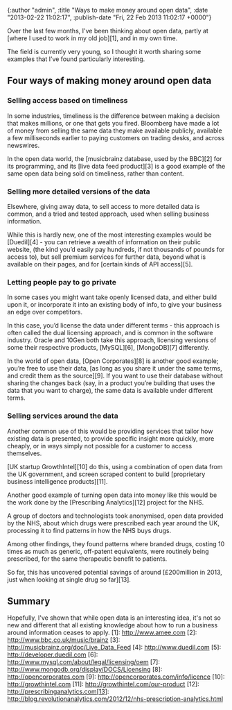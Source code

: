 

{:author "admin", :title "Ways to make money around open data", :date "2013-02-22 11:02:17", :publish-date "Fri, 22 Feb 2013 11:02:17 +0000"}



<!-- content below -->

Over the last few months, I've been thinking about open data, partly at [where I used to work in my old job][1], and in my own time.

The field is currently very young, so I thought it worth sharing some examples that I’ve found particularly interesting.

## Four ways of making money around open data

### Selling access based on timeliness

In some industries, timeliness is the difference between making a decision that makes millions, or one that gets you fired. Bloomberg have made a lot of money from selling the same data they make available publicly, available a few milliseconds earlier to paying customers on trading desks, and across newswires.

In the open data world, the [musicbrainz database, used by the BBC][2] for its programming, and its [live data feed product][3] is a good example of the same open data being sold on timeliness, rather than content.

### Selling more detailed versions of the data

Elsewhere, giving away data, to sell access to more detailed data is common, and a tried and tested approach, used when selling business information.

While this is hardly new, one of the most interesting examples would be [Duedil][4] - you can retrieve a wealth of information on their public website, (the kind you’d easily pay hundreds, if not thousands of pounds for access to), but sell premium services for further data, beyond what is available on their pages, and for [certain kinds of API access][5].

### Letting people pay to go private

In some cases you might want take openly licensed data, and either build upon it, or incorporate it into an existing body of info, to give your business an edge over competitors.

In this case, you’d license the data under different terms - this approach is often called the dual licensing approach, and is common in the software industry. Oracle and 10Gen both take this approach, licensing versions of some their respective products, [MySQL][6], [MongoDB][7] differently.

In the world of open data, [Open Corporates][8] is another good example; you’re free to use their data, [as long as you share it under the same terms, and credit them as the source][9]. If you want to use their database without sharing the changes back (say, in a product you’re building that uses the data that you want to charge), the same data is available under different terms.

### Selling services around the data

Another common use of this would be providing services that tailor how existing data is presented, to provide specific insight more quickly, more cheaply, or in ways simply not possible for a customer to access themselves.

[UK startup GrowthIntel][10] do this, using a combination of open data from the UK government, and screen scraped content to build [proprietary business intelligence products][11].

Another good example of turning open data into money like this would be the work done by the [Prescribing Analytics][12] project for the NHS.

A group of doctors and technologists took anonymised, open data provided by the NHS, about which drugs were prescribed each year around the UK, processing it to find patterns in how the NHS buys drugs.

Among other findings, they found patterns where branded drugs, costing 10 times as much as generic, off-patent equivalents, were routinely being prescribed, for the same therapeutic benefit to patients.

So far, this has uncovered potential savings of around [£200million in 2013, just when looking at single drug so far][13].

## Summary

Hopefully, I've shown that while open data is an interesting idea, it's not so new and different that all existing knowledge about how to run a business around information ceases to apply.
[1]: http://www.amee.com
[2]: http://www.bbc.co.uk/music/brainz
[3]: http://musicbrainz.org/doc/Live_Data_Feed
[4]: http://www.duedil.com
[5]: http://developer.duedil.com
[6]: http://www.mysql.com/about/legal/licensing/oem
[7]: http://www.mongodb.org/display/DOCS/Licensing
[8]: http://opencorporates.com
[9]: http://opencorporates.com/info/licence
[10]: http://growthintel.com
[11]: http://growthintel.com/our-product
[12]: http://prescribinganalytics.com[13]: http://blog.revolutionanalytics.com/2012/12/nhs-prescription-analytics.html

